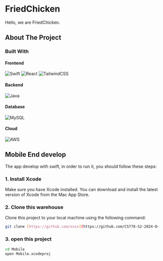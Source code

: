# FriedChicken
Hello, we are FriedChicken.

## About The Project

### Built With

#### Frontend
![Swift](https://img.shields.io/badge/Swift-F05138?style=for-the-badge&logo=swift&logoColor=white)
![React](https://img.shields.io/badge/React-20232A?style=for-the-badge&logo=react&logoColor=61DAFB)
![TailwindCSS](https://img.shields.io/badge/Tailwind_CSS-38B2AC?style=for-the-badge&logo=tailwind-css&logoColor=white)
#### Backend
![Java](https://img.shields.io/badge/Java-007396?style=for-the-badge&logo=java&logoColor=white)
#### Database
![MySQL](https://img.shields.io/badge/MySQL-4479A1?style=for-the-badge&logo=mysql&logoColor=white)
#### Cloud
![AWS](https://img.shields.io/badge/AWS-232F3E?style=for-the-badge&logo=amazon-aws&logoColor=white)


## Mobile End develop

The app develop with swift, in order to run it, you should follow these steps:

### 1. Install Xcode 
Make sure you have Xcode installed. You can download and install the latest version of Xcode from the Mac App Store. 
 
### 2. Clone this warehouse 
Clone this project to your local machine using the following command: 
 
```bash 
git clone [https://github.com/xxxx](https://github.com/CS778-S2-2024-Organisational-Resilience/FriedChicken.git)
```

### 3. open this project

```bash 
cd Mobile
open Mobile.xcodeproj
```
